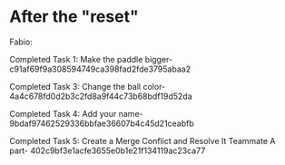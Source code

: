 # After the "reset"
Fabio:

Completed Task 1: Make the paddle bigger- c91af69f9a308594749ca398fad2fde3795abaa2

Completed Task 3: Change the ball color- 4a4c678fd0d2b3c2fd8a9f44c73b68bdf19d52da

Completed Task 4: Add your name- 9bdaf97462529336bbfae36607b4c45d21ceabfb

Completed Task 5: Create a Merge Conflict and Resolve It Teammate A part- 402c9bf3e1acfe3655e0b1e21f134119ac23ca77

